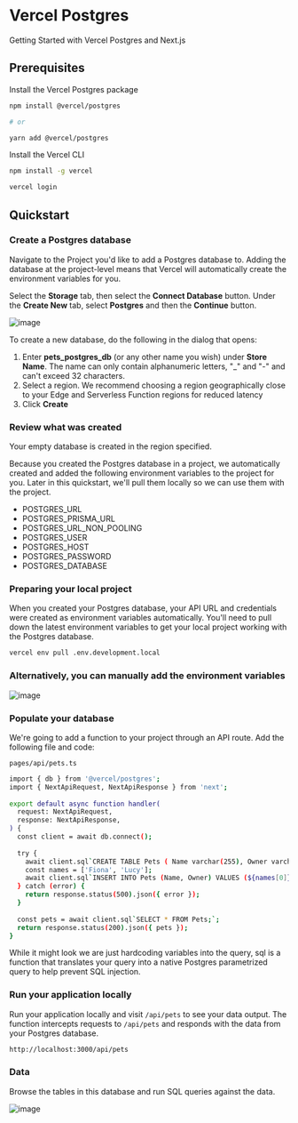 # Vercel Postgres

Getting Started with Vercel Postgres and Next.js

## Prerequisites

Install the Vercel Postgres package
    
```bash
npm install @vercel/postgres

# or

yarn add @vercel/postgres

```

Install the Vercel CLI

```bash
npm install -g vercel

vercel login
```

## Quickstart

### Create a Postgres database

Navigate to the Project you'd like to add a Postgres database to. Adding the database at the project-level means that Vercel will automatically create the environment variables for you.

Select the **Storage** tab, then select the **Connect Database** button. Under the **Create New** tab, select **Postgres** and then the **Continue** button.

![image](https://user-images.githubusercontent.com/61316762/235774724-0b8dbc8e-5d29-474f-ba79-3d9f3626328c.png)

To create a new database, do the following in the dialog that opens:

1. Enter **pets_postgres_db** (or any other name you wish) under **Store Name**. The name can only contain alphanumeric letters, "_" and "-" and can't exceed 32 characters.
2. Select a region. We recommend choosing a region geographically close to your Edge and Serverless Function regions for reduced latency
3. Click **Create**

### Review what was created

Your empty database is created in the region specified.

Because you created the Postgres database in a project, we automatically created and added the following environment variables to the project for you. Later in this quickstart, we'll pull them locally so we can use them with the project.

- POSTGRES_URL
- POSTGRES_PRISMA_URL
- POSTGRES_URL_NON_POOLING
- POSTGRES_USER
- POSTGRES_HOST
- POSTGRES_PASSWORD
- POSTGRES_DATABASE

### Preparing your local project

When you created your Postgres database, your API URL and credentials were created as environment variables automatically. You'll need to pull down the latest environment variables to get your local project working with the Postgres database.

```bash
vercel env pull .env.development.local
```

### Alternatively, you can manually add the environment variables

![image](https://user-images.githubusercontent.com/61316762/235773472-4d75d5a7-9fbf-456e-b619-44d8074d93e9.png)

### Populate your database

We're going to add a function to your project through an API route. Add the following file and code:

`pages/api/pets.ts`
```bash
import { db } from '@vercel/postgres';
import { NextApiRequest, NextApiResponse } from 'next';
 
export default async function handler(
  request: NextApiRequest,
  response: NextApiResponse,
) {
  const client = await db.connect();
 
  try {
    await client.sql`CREATE TABLE Pets ( Name varchar(255), Owner varchar(255) );`;
    const names = ['Fiona', 'Lucy'];
    await client.sql`INSERT INTO Pets (Name, Owner) VALUES (${names[0]}, ${names[1]});`;
  } catch (error) {
    return response.status(500).json({ error });
  }
 
  const pets = await client.sql`SELECT * FROM Pets;`;
  return response.status(200).json({ pets });
}
```

While it might look we are just hardcoding variables into the query, sql is a function that translates your query into a native Postgres parametrized query to help prevent SQL injection.

### Run your application locally

Run your application locally and visit `/api/pets` to see your data output. The function intercepts requests to `/api/pets` and responds with the data from your Postgres database.

```bash
http://localhost:3000/api/pets
```

### Data
Browse the tables in this database and run SQL queries against the data.

![image](https://user-images.githubusercontent.com/61316762/235773601-6413e675-dabd-4bf3-84bd-11aa1deb7b50.png)

